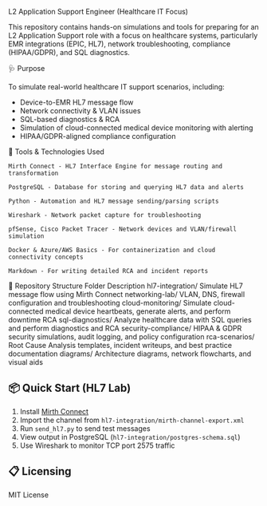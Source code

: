 L2 Application Support Engineer (Healthcare IT Focus)

This repository contains hands-on simulations and tools for preparing for an L2 Application Support role with a focus on healthcare systems, particularly EMR integrations (EPIC, HL7), network troubleshooting, compliance (HIPAA/GDPR), and SQL diagnostics.

 🩺 Purpose

To simulate real-world healthcare IT support scenarios, including:

- Device-to-EMR HL7 message flow
- Network connectivity & VLAN issues
- SQL-based diagnostics & RCA
- Simulation of cloud-connected medical device monitoring with alerting
- HIPAA/GDPR-aligned compliance configuration

🔧 Tools & Technologies Used

    Mirth Connect - HL7 Interface Engine for message routing and transformation

    PostgreSQL - Database for storing and querying HL7 data and alerts

    Python - Automation and HL7 message sending/parsing scripts

    Wireshark - Network packet capture for troubleshooting

    pfSense, Cisco Packet Tracer - Network devices and VLAN/firewall simulation

    Docker & Azure/AWS Basics - For containerization and cloud connectivity concepts

    Markdown - For writing detailed RCA and incident reports

📁 Repository Structure
Folder	Description
hl7-integration/	Simulate HL7 message flow using Mirth Connect
networking-lab/	VLAN, DNS, firewall configuration and troubleshooting
cloud-monitoring/	Simulate cloud-connected medical device heartbeats, generate alerts, and perform downtime RCA
sql-diagnostics/	Analyze healthcare data with SQL queries and perform diagnostics and RCA
security-compliance/	HIPAA & GDPR security simulations, audit logging, and policy configuration
rca-scenarios/	Root Cause Analysis templates, incident writeups, and best practice documentation
diagrams/	Architecture diagrams, network flowcharts, and visual aids

## 📦 Quick Start (HL7 Lab)

1. Install [Mirth Connect](https://www.nextgen.com/products-and-services/integration-engine)
2. Import the channel from `hl7-integration/mirth-channel-export.xml`
3. Run `send_hl7.py` to send test messages
4. View output in PostgreSQL (`hl7-integration/postgres-schema.sql`)
5. Use Wireshark to monitor TCP port 2575 traffic

## 📋 Licensing

MIT License 
